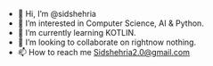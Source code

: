 - 👋 Hi, I’m @sidshehria
- 👀 I’m interested in Computer Science, AI & Python.
- 🌱 I’m currently learning KOTLIN.
- 💞️ I’m looking to collaborate on rightnow nothing.
- 📫 How to reach me Sidshehria2.0@gmail.com

<!---
sidshehria/sidshehria is a ✨ special ✨ repository because its `README.md` (this file) appears on your GitHub profile.
You can click the Preview link to take a look at your changes.
--->
